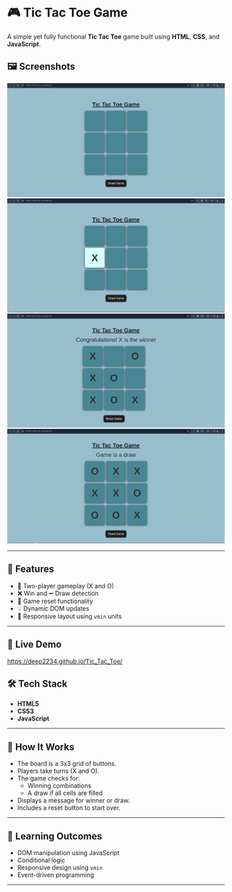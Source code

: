 # 🎮 Tic Tac Toe Game

A simple yet fully functional **Tic Tac Toe** game built using **HTML**, **CSS**, and **JavaScript**.

## 🖼️ Screenshots

![screenshot](assets/2025-07-08_18-54.png) <!-- optional: replace with actual image path -->
![screenshot](assets/plane2.png)
![screenshot](assets/won.png)
![screenshot](assets/draw.png)



---

## 🧠 Features

- 🧍 Two-player gameplay (X and O)
- ❌ Win and ➖ Draw detection
- 🧼 Game reset functionality
- 💡 Dynamic DOM updates
- 📱 Responsive layout using `vmin` units

---

## 🚀 Live Demo

https://deep2234.github.io/Tic_Tac_Toe/

## 🛠️ Tech Stack

- **HTML5**
- **CSS3**
- **JavaScript**

---


## 🧩 How It Works

- The board is a 3x3 grid of buttons.
- Players take turns (X and O).
- The game checks for:
  - Winning combinations
  - A draw if all cells are filled
- Displays a message for winner or draw.
- Includes a reset button to start over.

---


## 📌 Learning Outcomes

- DOM manipulation using JavaScript
- Conditional logic
- Responsive design using `vmin`
- Event-driven programming

---





